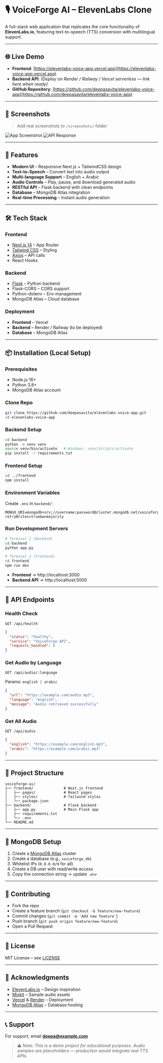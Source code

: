 # 🎙️ VoiceForge AI – ElevenLabs Clone

A full-stack web application that replicates the core functionality of **ElevenLabs.io**, featuring text-to-speech (TTS) conversion with multilingual support.

---

## 🌐 Live Demo

- **Frontend**: [https://elevenlabs-voice-app.vercel.app](https://elevenlabs-voice-app.vercel.app)  
- **Backend API**: *(Deploy on Render / Railway / Vercel serverless — link here when ready)*  
- **GitHub Repository**: [https://github.com/deepasavita/elevenlabs-voice-app](https://github.com/deepasavita/elevenlabs-voice-app)

---

## 📸 Screenshots

> Add real screenshots to `/screenshots/` folder  

![App Screenshot](/screenshots/app-full-view.png)
![API Response](/screenshots/text-to-speech-ui.png.png)

---

## 🚀 Features

- **Modern UI** – Responsive Next.js + TailwindCSS design  
- **Text-to-Speech** – Convert text into audio output  
- **Multi-language Support** – English + Arabic  
- **Audio Controls** – Play, pause, and download generated audio  
- **RESTful API** – Flask backend with clean endpoints  
- **Database** – MongoDB Atlas integration  
- **Real-time Processing** – Instant audio generation  

---

## 🛠️ Tech Stack

### Frontend
- [Next.js 14](https://nextjs.org/) – App Router  
- [Tailwind CSS](https://tailwindcss.com/) – Styling  
- [Axios](https://axios-http.com/) – API calls  
- React Hooks  

### Backend
- [Flask](https://flask.palletsprojects.com/) – Python backend  
- Flask-CORS – CORS support  
- Python-dotenv – Env management  
- MongoDB Atlas – Cloud database  

### Deployment
- **Frontend** – Vercel  
- **Backend** – Render / Railway (to be deployed)  
- **Database** – MongoDB Atlas  

---

## 📦 Installation (Local Setup)

### Prerequisites
- Node.js 16+  
- Python 3.8+  
- MongoDB Atlas account  

### Clone Repo
```bash
git clone https://github.com/deepasavita/elevenlabs-voice-app.git
cd elevenlabs-voice-app
```

### Backend Setup
```bash
cd backend
python -m venv venv
source venv/bin/activate   # Windows: venv\Scripts\activate
pip install -r requirements.txt
```

### Frontend Setup
```bash
cd ../frontend
npm install
```

### Environment Variables
Create `.env` in `backend/`:
```env
MONGO_URI=mongodb+srv://username:password@cluster.mongodb.net/voiceforge_db?retryWrites=true&w=majority
```

### Run Development Servers
```bash
# Terminal 1 (Backend)
cd backend
python app.py

# Terminal 2 (Frontend)
cd frontend
npm run dev
```

- **Frontend** → http://localhost:3000  
- **Backend API** → http://localhost:5000  

---

## 🎯 API Endpoints

### Health Check
```
GET /api/health
```
```json
{
  "status": "healthy",
  "service": "VoiceForge API",
  "requests_handled": 0
}
```

### Get Audio by Language
```
GET /api/audio/:language
```
Params: `english | arabic`  
```json
{
  "url": "https://example.com/audio.mp3",
  "language": "english",
  "message": "Audio retrieved successfully"
}
```

### Get All Audio
```
GET /api/audio
```
```json
{
  "english": "https://example.com/english.mp3",
  "arabic": "https://example.com/arabic.mp3"
}
```

---

## 📁 Project Structure
```
voiceforge-ai/
├── frontend/              # Next.js frontend
│   ├── pages/             # React pages
│   ├── styles/            # Tailwind styles
│   └── package.json
├── backend/               # Flask backend
│   ├── app.py             # Main Flask app
│   ├── requirements.txt
│   └── .env
└── README.md
```

---

## 🔧 MongoDB Setup

1. Create a [MongoDB Atlas](https://www.mongodb.com/atlas) cluster  
2. Create a database (e.g., `voiceforge_db`)  
3. Whitelist IPs (`0.0.0.0/0` for all)  
4. Create a DB user with read/write access  
5. Copy the connection string → update `.env`  

---

## 🤝 Contributing
- Fork the repo  
- Create a feature branch (`git checkout -b feature/new-feature`)  
- Commit changes (`git commit -m 'Add new feature'`)  
- Push branch (`git push origin feature/new-feature`)  
- Open a Pull Request  

---

## 📄 License
MIT License – see [LICENSE](LICENSE)  

---

## 🙏 Acknowledgments
- [ElevenLabs.io](https://elevenlabs.io/) – Design inspiration  
- [Mixkit](https://mixkit.co/) – Sample audio assets  
- [Vercel](https://vercel.com/) & [Render](https://render.com/) – Deployment  
- [MongoDB Atlas](https://www.mongodb.com/) – Database hosting  

---

## 📞 Support
For support, email **deepa@example.com**  

> ⚠️ *Note: This is a demo project for educational purposes. Audio samples are placeholders — production would integrate real TTS APIs.*
